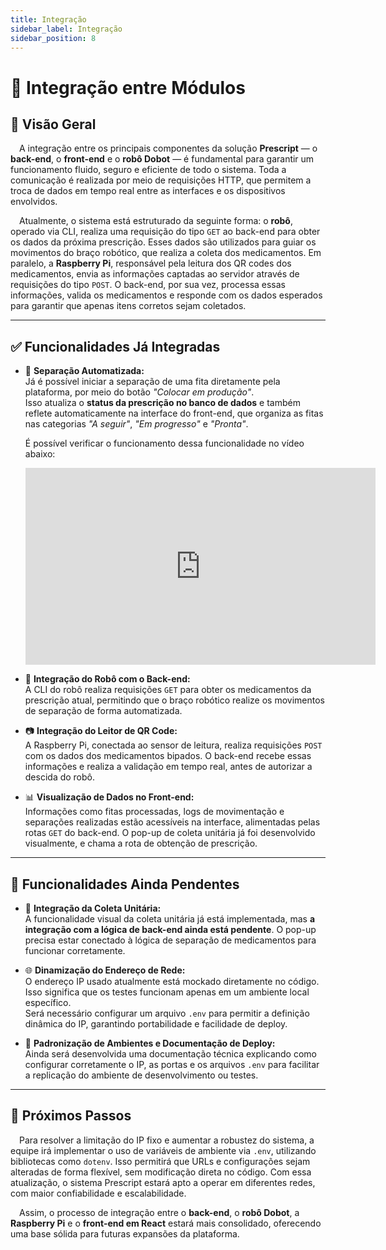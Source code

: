 ```yaml
---
title: Integração
sidebar_label: Integração
sidebar_position: 8
---
```


# 🔗 Integração entre Módulos

## 🧠 Visão Geral

&emsp;A integração entre os principais componentes da solução **Prescript** — o **back-end**, o **front-end** e o **robô Dobot** — é fundamental para garantir um funcionamento fluido, seguro e eficiente de todo o sistema. Toda a comunicação é realizada por meio de requisições HTTP, que permitem a troca de dados em tempo real entre as interfaces e os dispositivos envolvidos.

&emsp;Atualmente, o sistema está estruturado da seguinte forma: o **robô**, operado via CLI, realiza uma requisição do tipo `GET` ao back-end para obter os dados da próxima prescrição. Esses dados são utilizados para guiar os movimentos do braço robótico, que realiza a coleta dos medicamentos. Em paralelo, a **Raspberry Pi**, responsável pela leitura dos QR codes dos medicamentos, envia as informações captadas ao servidor através de requisições do tipo `POST`. O back-end, por sua vez, processa essas informações, valida os medicamentos e responde com os dados esperados para garantir que apenas itens corretos sejam coletados.

---

## ✅ Funcionalidades Já Integradas

- 💊 **Separação Automatizada:**  
  Já é possível iniciar a separação de uma fita diretamente pela plataforma, por meio do botão *"Colocar em produção"*.  
  Isso atualiza o **status da prescrição no banco de dados** e também reflete automaticamente na interface do front-end, que organiza as fitas nas categorias *"A seguir"*, *"Em progresso"* e *"Pronta"*.  

  É possível verificar o funcionamento dessa funcionalidade no vídeo abaixo:

  <iframe width="560" height="315" src="https://www.youtube.com/embed/8u6nCybWm3U" title="YouTube video player"  frameborder="0" allow="accelerometer; autoplay; clipboard-write; encrypted-media; gyroscope; picture-in-picture; web-share" allowfullscreen sandbox="allow-same-origin allow-scripts allow-popups" style={{display:"block", marginLeft:"auto", marginRight:"auto"}}>
  </iframe>

- 🤖 **Integração do Robô com o Back-end:**  
  A CLI do robô realiza requisições `GET` para obter os medicamentos da prescrição atual, permitindo que o braço robótico realize os movimentos de separação de forma automatizada.

- 📷 **Integração do Leitor de QR Code:**  
  A Raspberry Pi, conectada ao sensor de leitura, realiza requisições `POST` com os dados dos medicamentos bipados. O back-end recebe essas informações e realiza a validação em tempo real, antes de autorizar a descida do robô.

- 📊 **Visualização de Dados no Front-end:**  
  Informações como fitas processadas, logs de movimentação e separações realizadas estão acessíveis na interface, alimentadas pelas rotas `GET` do back-end. O pop-up de coleta unitária já foi desenvolvido visualmente, e chama a rota de obtenção de prescrição.

---


## 🚧 Funcionalidades Ainda Pendentes

- 🧾 **Integração da Coleta Unitária:**  
  A funcionalidade visual da coleta unitária já está implementada, mas **a integração com a lógica de back-end ainda está pendente**. O pop-up precisa estar conectado à lógica de separação de medicamentos para funcionar corretamente.

- 🌐 **Dinamização do Endereço de Rede:**  
  O endereço IP usado atualmente está mockado diretamente no código. Isso significa que os testes funcionam apenas em um ambiente local específico.  
  Será necessário configurar um arquivo `.env` para permitir a definição dinâmica do IP, garantindo portabilidade e facilidade de deploy.

- 🔐 **Padronização de Ambientes e Documentação de Deploy:**  
  Ainda será desenvolvida uma documentação técnica explicando como configurar corretamente o IP, as portas e os arquivos `.env` para facilitar a replicação do ambiente de desenvolvimento ou testes.

---

## 🔄 Próximos Passos

&emsp;Para resolver a limitação do IP fixo e aumentar a robustez do sistema, a equipe irá implementar o uso de variáveis de ambiente via `.env`, utilizando bibliotecas como `dotenv`. Isso permitirá que URLs e configurações sejam alteradas de forma flexível, sem modificação direta no código. Com essa atualização, o sistema Prescript estará apto a operar em diferentes redes, com maior confiabilidade e escalabilidade.

&emsp;Assim, o processo de integração entre o **back-end**, o **robô Dobot**, a **Raspberry Pi** e o **front-end em React** estará mais consolidado, oferecendo uma base sólida para futuras expansões da plataforma.
